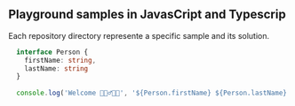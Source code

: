 ## Playground samples in JavasCript and Typescrip

Each repository directory represente a specific sample and its solution. 

```typescript
  interface Person {
    firstName: string,
    lastName: string
  }
  
  console.log('Welcome 🧘🏿‍♂️🙏🏿', '${Person.firstName} ${Person.lastName}');
```
